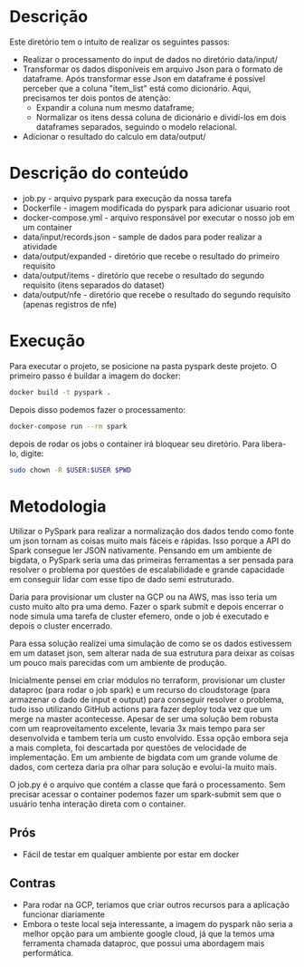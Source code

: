 # Descrição
Este diretório tem o intuito de realizar os seguintes passos:
- Realizar o processamento do input de dados no diretório data/input/
- Transformar os dados disponíveis em arquivo Json para o formato de dataframe. Após transformar esse Json em dataframe é possível perceber que a coluna "item_list" está como dicionário. Aqui, precisamos ter dois pontos de atenção:
    - Expandir a coluna num mesmo dataframe;
    - Normalizar os itens dessa coluna de dicionário e dividí-los em dois dataframes separados, seguindo o modelo relacional.
- Adicionar o resultado do calculo em data/output/

# Descrição do conteúdo
- job.py - arquivo pyspark para execução da nossa tarefa
- Dockerfile - imagem modificada do pyspark para adicionar usuario root
- docker-compose.yml - arquivo responsável por executar o nosso job em um container
- data/input/records.json - sample de dados para poder realizar a atividade
- data/output/expanded - diretório que recebe o resultado do primeiro requisito
- data/output/items - diretório que recebe o resultado do segundo requisito (itens separados do dataset)
- data/output/nfe - diretório que recebe o resultado do segundo requisito (apenas registros de nfe)

# Execução
Para executar o projeto, se posicione na pasta pyspark deste projeto. O primeiro passo é buildar a imagem do docker:
```bash
docker build -t pyspark .
```

Depois disso podemos fazer o processamento:
```bash
docker-compose run --rm spark
```
depois de rodar os jobs o container irá bloquear seu diretório. Para libera-lo, digite:
```bash
sudo chown -R $USER:$USER $PWD
```

# Metodologia
Utilizar o PySpark para realizar a normalização dos dados tendo como fonte um json tornam as coisas muito mais fáceis e rápidas. Isso porque a API do Spark consegue ler JSON nativamente. Pensando em um ambiente de bigdata, o PySpark seria uma das primeiras ferramentas a ser pensada para resolver o problema por questões de escalabilidade e grande capacidade em conseguir lidar com esse tipo de dado semi estruturado.

Daria para provisionar um cluster na GCP ou na AWS, mas isso teria um custo muito alto pra uma demo. Fazer o spark submit e depois encerrar o node simula uma tarefa de cluster efemero, onde o job é executado e depois o cluster encerrado. 

Para essa solução realizei uma simulação de como se os dados estivessem em um dataset json, sem alterar nada de sua estrutura para deixar as coisas um pouco mais parecidas com um ambiente de produção.

Inicialmente pensei em criar módulos no terraform, provisionar um cluster dataproc (para rodar o job spark) e um recurso do cloudstorage (para armazenar o dado de input e output) para conseguir resolver o problema, tudo isso utilizando GitHub actions para fazer deploy toda vez que um merge na master acontecesse. Apesar de ser uma solução bem robusta com um reaproveitamento excelente, levaria 3x mais tempo para ser desenvolvida e tambem teria um custo envolvido. Essa opção embora seja a mais completa, foi descartada por questões de velocidade de implementação. Em um ambiente de bigdata com um grande volume de dados, com certeza daria pra olhar para solução e evolui-la muito mais.

O job.py é o arquivo que contém a classe que fará o processamento. Sem precisar acessar o container podemos fazer um spark-submit sem que o usuário tenha interação direta com o container. 

## Prós
- Fácil de testar em qualquer ambiente por estar em docker

## Contras
- Para rodar na GCP, teriamos que criar outros recursos para a aplicação funcionar diariamente
- Embora o teste local seja interessante, a imagem do pyspark não seria a melhor opção para um ambiente google cloud, já que la temos uma ferramenta chamada dataproc, que possui uma abordagem mais performática.